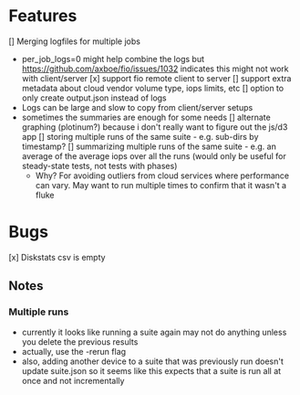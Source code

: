 # Features

[] Merging logfiles for multiple jobs
- per_job_logs=0 might help combine the logs but https://github.com/axboe/fio/issues/1032 indicates this might not work with client/server
[x] support fio remote client to server
[] support extra metadata about cloud vendor volume type, iops limits, etc
[] option to only create output.json instead of logs
- Logs can be large and slow to copy from client/server setups
- sometimes the summaries are enough for some needs
[] alternate graphing (plotinum?) because i don't really want to figure out the js/d3 app
[] storing multiple runs of the same suite - e.g. sub-dirs by timestamp?
[] summarizing multiple runs of the same suite - e.g. an average of the average iops over all the runs (would only be useful for steady-state tests, not tests with phases)
   * Why? For avoiding outliers from cloud services where performance can vary.  May want to run multiple times to confirm that it wasn't a fluke

# Bugs
[x] Diskstats csv is empty


## Notes


### Multiple runs

* currently it looks like running a suite again may not do anything unless you delete the previous results
 * actually, use the -rerun flag
 * also, adding another device to a suite that was previously run doesn't update suite.json so it seems like 
   this expects that a suite is run all at once and not incrementally
